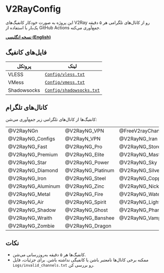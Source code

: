 # V2RayConfig

این پروژه به صورت خودکار کانفیگ‌های V2Ray رو از کانال‌های تلگرامی هر ۵ دقیقه یک‌بار با استفاده از GitHub Actions جمع‌آوری می‌کنه.

**[نسخه انگلیسی (English)](README.md)**

## فایل‌های کانفیگ

| پروتکل       | لینک                           |
|---------------|--------------------------------|
| VLESS         | [`Config/vless.txt`](Config/vless.txt)         |
| VMess         | [`Config/vmess.txt`](Config/vmess.txt)         |
| Shadowsocks   | [`Config/shadowsocks.txt`](Config/shadowsocks.txt) |

## کانال‌های تلگرام

کانفیگ‌ها از کانال‌های تلگرامی زیر جمع‌آوری می‌شن:

|               |               |               |               |
|---------------|---------------|---------------|---------------|
| @V2RayNGn     | @V2RayNG_VPN  | @FreeV2rayChannel | @V2RayNG_Config |
| @V2RayNG_Configs | @V2RayN_VPN   | @V2RayNG_Iran | @V2RayNG_V2Ray |
| @V2RayNG_Fast | @V2RayNG_Pro  | @V2RayNG_Store| @V2RayNG_Club  |
| @V2RayNG_Premium | @V2RayNG_Elite | @V2RayNG_Master | @V2RayNG_Expert |
| @V2RayNG_Star | @V2RayNG_Power | @V2RayNG_Sky  | @V2RayNG_Gold  |
| @V2RayNG_Diamond | @V2RayNG_Platinum | @V2RayNG_Silver | @V2RayNG_Bronze |
| @V2RayNG_Iron | @V2RayNG_Steel | @V2RayNG_Copper | @V2RayNG_Titanium |
| @V2RayNG_Aluminum | @V2RayNG_Zinc | @V2RayNG_Nickel | @V2RayNG_Chrome |
| @V2RayNG_Metal | @V2RayNG_Fire | @V2RayNG_Water | @V2RayNG_Earth |
| @V2RayNG_Air  | @V2RayNG_Spirit | @V2RayNG_Light | @V2RayNG_Dark  |
| @V2RayNG_Shadow | @V2RayNG_Ghost | @V2RayNG_Phantom | @V2RayNG_Specter |
| @V2RayNG_Wraith | @V2RayNG_Banshee | @V2RayNG_Vampire | @V2RayNG_Werewolf |
| @V2RayNG_Zombie | @V2RayNG_Dragon |               |               |

## نکات

- کانفیگ‌ها هر ۵ دقیقه به‌روزرسانی می‌شن.
- ممکنه برخی کانال‌ها نامعتبر باشن یا کانفیگی نداشته باشن. برای جزئیات، فایل `Logs/invalid_channels.txt` رو بررسی کن.
